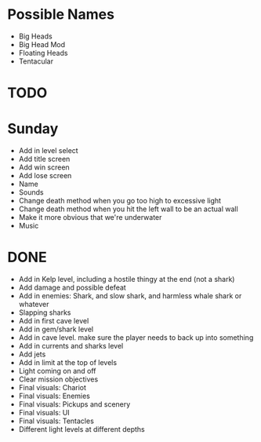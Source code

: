 # Possible Names
- Big Heads
- Big Head Mod
- Floating Heads
- Tentacular


# TODO

# Sunday
- Add in level select
- Add title screen
- Add win screen
- Add lose screen
- Name
- Sounds
- Change death method when you go too high to excessive light
- Change death method when you hit the left wall to be an actual wall
- Make it more obvious that we're underwater
- Music

# DONE
- Add in Kelp level, including a hostile thingy at the end (not a shark)
- Add damage and possible defeat
- Add in enemies: Shark, and slow shark, and harmless whale shark or whatever
- Slapping sharks
- Add in first cave level
- Add in gem/shark level
- Add in cave level. make sure the player needs to back up into something
- Add in currents and sharks level
- Add jets
- Add in limit at the top of levels
- Light coming on and off
- Clear mission objectives
- Final visuals: Chariot
- Final visuals: Enemies
- Final visuals: Pickups and scenery
- Final visuals: UI
- Final visuals: Tentacles
- Different light levels at different depths